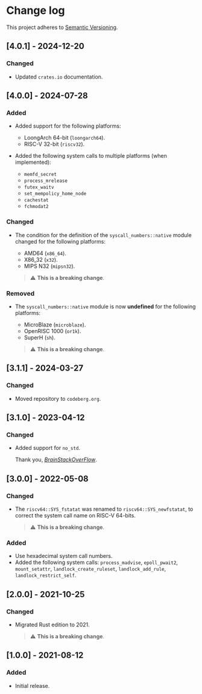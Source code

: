 # Change log

This project adheres to [Semantic Versioning](https://semver.org/spec/v2.0.0.html).

## [4.0.1] - 2024-12-20

### Changed

- Updated `crates.io` documentation.

## [4.0.0] - 2024-07-28

### Added

- Added support for the following platforms:
  - LoongArch 64-bit (`loongarch64`).
  - RISC-V 32-bit (`riscv32`).

- Added the following system calls to multiple platforms (when implemented):
  - `memfd_secret`
  - `process_mrelease`
  - `futex_waitv`
  - `set_mempolicy_home_node`
  - `cachestat`
  - `fchmodat2`

### Changed

- The condition for the definition of the `syscall_numbers::native` module changed for
  the following platforms:
  - AMD64 (`x86_64`).
  - X86_32 (`x32`).
  - MIPS N32 (`mipsn32`).

  > ⚠️ **This is a breaking change**.

### Removed

- The `syscall_numbers::native` module is now **undefined** for the following platforms:
  - MicroBlaze (`microblaze`).
  - OpenRISC 1000 (`or1k`).
  - SuperH (`sh`).

  > ⚠️ **This is a breaking change**.

## [3.1.1] - 2024-03-27

### Changed

- Moved repository to `codeberg.org`.

## [3.1.0] - 2023-04-12

### Changed

- Added support for `no_std`.

  Thank you, [*BrainStackOverFlow*](https://github.com/BrainStackOverFlow).

## [3.0.0] - 2022-05-08

### Changed

- The `riscv64::SYS_fstatat` was renamed to `riscv64::SYS_newfstatat`, to correct the system call
  name on RISC-V 64-bits.
  > ⚠️ **This is a breaking change**.

### Added

- Use hexadecimal system call numbers.
- Added the following system calls: `process_madvise`, `epoll_pwait2`, `mount_setattr`,
  `landlock_create_ruleset`, `landlock_add_rule`, `landlock_restrict_self`.

## [2.0.0] - 2021-10-25

### Changed

- Migrated Rust edition to 2021.
  > ⚠️ **This is a breaking change**.

## [1.0.0] - 2021-08-12

### Added

- Initial release.
